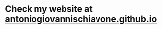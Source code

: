 # Check my website at [antoniogiovannischiavone.github.io](https://antoniogiovannischiavone.github.io/)
